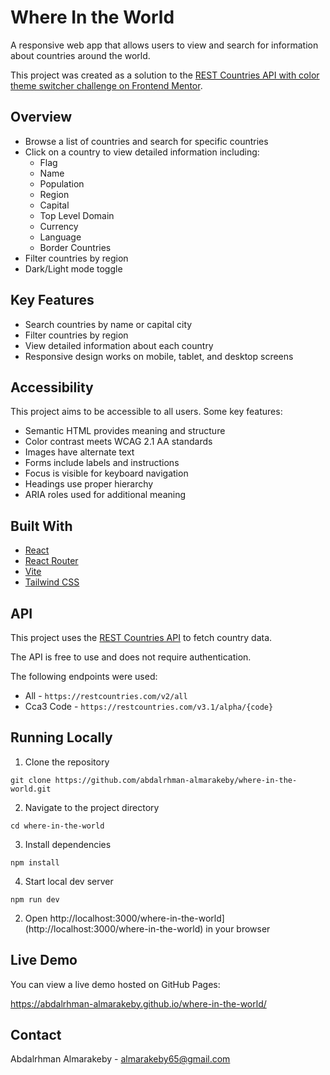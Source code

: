 # Where In the World

A responsive web app that allows users to view and search for information about countries around the world.

This project was created as a solution to the [REST Countries API with color theme switcher challenge on Frontend Mentor](https://www.frontendmentor.io/challenges/rest-countries-api-with-color-theme-switcher-5cacc469fec04111f7b848ca).

## Overview

- Browse a list of countries and search for specific countries
- Click on a country to view detailed information including:
  - Flag
  - Name
  - Population
  - Region
  - Capital
  - Top Level Domain
  - Currency
  - Language
  - Border Countries
- Filter countries by region
- Dark/Light mode toggle

## Key Features

- Search countries by name or capital city
- Filter countries by region
- View detailed information about each country
- Responsive design works on mobile, tablet, and desktop screens

## Accessibility

This project aims to be accessible to all users. Some key features:

- Semantic HTML provides meaning and structure
- Color contrast meets WCAG 2.1 AA standards
- Images have alternate text
- Forms include labels and instructions
- Focus is visible for keyboard navigation
- Headings use proper hierarchy
- ARIA roles used for additional meaning

## Built With

- [React](https://reactjs.org/)
- [React Router](https://reactrouter.com/)
- [Vite](https://vitejs.dev/)
- [Tailwind CSS](https://tailwindcss.com/)

## API

This project uses the [REST Countries API](https://restcountries.com/) to fetch country data.

The API is free to use and does not require authentication.

The following endpoints were used:

- All - `https://restcountries.com/v2/all`
- Cca3 Code - `https://restcountries.com/v3.1/alpha/{code}`

## Running Locally

1.  Clone the repository

```
git clone https://github.com/abdalrhman-almarakeby/where-in-the-world.git
```

2.  Navigate to the project directory

```
cd where-in-the-world
```

3.  Install dependencies

```
npm install
```

4.  Start local dev server

```
npm run dev
```

2.  Open http://localhost:3000/where-in-the-world](http://localhost:3000/where-in-the-world) in your browser

## Live Demo

You can view a live demo hosted on GitHub Pages:

https://abdalrhman-almarakeby.github.io/where-in-the-world/

## Contact

Abdalrhman Almarakeby - almarakeby65@gmail.com

